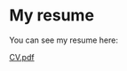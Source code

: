 # My resume

You can see my resume here:

[CV.pdf](https://github.com/er888kh/resume/blob/main/output/CV.pdf)
